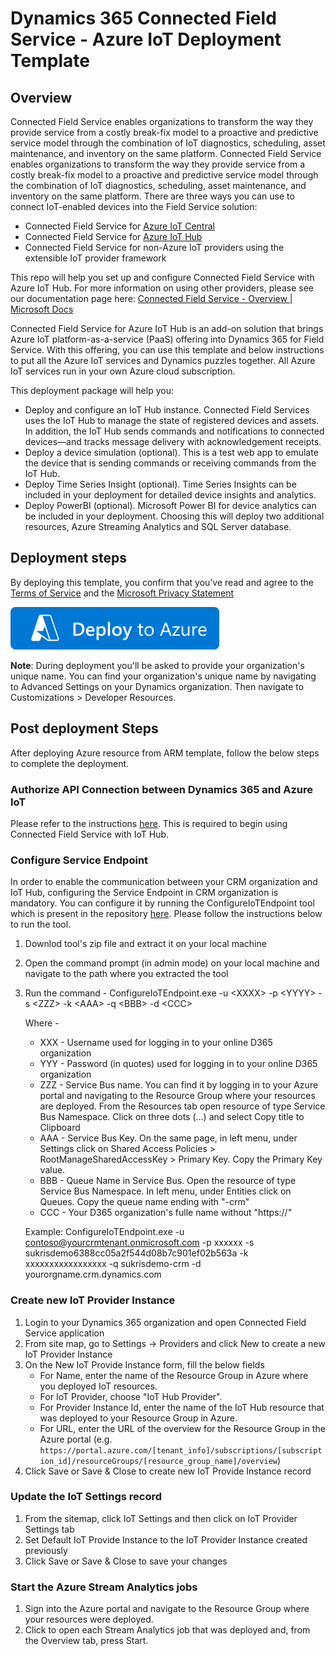 # Dynamics 365 Connected Field Service - Azure IoT Deployment Template

## Overview

Connected Field Service enables organizations to transform the way they provide service from a costly break-fix model to a proactive and predictive service model through the combination of IoT diagnostics, scheduling, asset maintenance, and inventory on the same platform.
Connected Field Service enables organizations to transform the way they provide service from a costly break-fix model to a proactive and predictive service model through the combination of IoT diagnostics, scheduling, asset maintenance, and inventory on the same platform.
There are three ways you can use to connect IoT-enabled devices into the Field Service solution:

- Connected Field Service for [Azure IoT Central](https://azure.microsoft.com/en-us/services/iot-central/)
- Connected Field Service for [Azure IoT Hub](https://azure.microsoft.com/en-us/services/iot-hub/)
- Connected Field Service for non-Azure IoT providers using the extensible IoT provider framework

This repo will help you set up and configure Connected Field Service with Azure IoT Hub. For more information on using other providers, please see our documentation page here: [Connected Field Service - Overview | Microsoft Docs](https://docs.microsoft.com/en-us/dynamics365/field-service/connected-field-service)

Connected Field Service for Azure IoT Hub is an add-on solution that brings Azure IoT platform-as-a-service (PaaS) offering into Dynamics 365 for Field Service. With this offering, you can use this template and below instructions to put all the Azure IoT services and Dynamics puzzles together. All Azure IoT services run in your own Azure cloud subscription.

This deployment package will help you:

- Deploy and configure an IoT Hub instance. Connected Field Services uses the IoT Hub to manage the state of registered devices and assets. In addition, the IoT Hub sends commands and notifications to connected devices—and tracks message delivery with acknowledgement receipts.
- Deploy a device simulation (optional). This is a test web app to emulate the device that is sending commands or receiving commands from the IoT Hub.
- Deploy Time Series Insight (optional). Time Series Insights can be included in your deployment for detailed device insights and analytics.
- Deploy PowerBI (optional). Microsoft Power BI for device analytics can be included in your deployment. Choosing this will deploy two additional resources, Azure Streaming Analytics and SQL Server database.

## Deployment steps

By deploying this template, you confirm that you’ve read and agree to the [Terms of Service](https://github.com/microsoft/Dynamics-365-Connected-Field-Service-Deployment/blob/main/Terms_of_Service.md) and the [Microsoft Privacy Statement](https://privacy.microsoft.com/en-us/privacystatement)

[![Deploy To Azure](https://raw.githubusercontent.com/Azure/azure-quickstart-templates/master/1-CONTRIBUTION-GUIDE/images/deploytoazure.svg?sanitize=true)](https://portal.azure.com/#create/Microsoft.Template/uri/https%3A%2F%2Fraw.githubusercontent.com%2Fmicrosoft%2FDynamics-365-Connected-Field-Service-Deployment%2Fmain%2FazureDeploy.json/createUIDefinitionUri/https%3A%2F%2Fraw.githubusercontent.com%2Fmicrosoft%2FDynamics-365-Connected-Field-Service-Deployment%2Fmain%2FcustomUi.json)

**Note**: During deployment you'll be asked to provide your organization's unique name. You can find your organization's unique name by navigating to Advanced Settings on your Dynamics organization. Then navigate to Customizations > Developer Resources.

## Post deployment Steps

After deploying Azure resource from ARM template, follow the below steps to complete the deployment.

### Authorize API Connection between Dynamics 365 and Azure IoT

Please refer to the instructions [here](https://docs.microsoft.com/en-us/dynamics365/field-service/cfs-authorize-api-connection). This is required to begin using Connected Field Service with IoT Hub.

### Configure Service Endpoint

In order to enable the communication between your CRM organization and IoT Hub, configuring the Service Endpoint in CRM organization is mandatory. You can configure it by running the ConfigureIoTEndpoint tool which is present in the repository [here](). Please follow the instructions below to run the tool.

1. Downlod tool's zip file and extract it on your local machine
2. Open the command prompt (in admin mode) on your local machine and navigate to the path where you extracted the tool
3. Run the command -
   ConfigureIoTEndpoint.exe -u &lt;XXXX&gt; -p &lt;YYYY&gt; -s &lt;ZZZ&gt; -k &lt;AAA&gt; -q &lt;BBB&gt; -d &lt;CCC&gt;

   Where -

   - XXX - Username used for logging in to your online D365 organization
   - YYY - Password (in quotes) used for logging in to your online D365 organization
   - ZZZ - Service Bus name. You can find it by logging in to your Azure portal and navigating to the Resource Group where your resources are deployed. From the Resources tab open resource of type Service Bus Namespace. Click on three dots (...) and select Copy title to Clipboard
   - AAA - Service Bus Key. On the same page, in left menu, under Settings click on Shared Access Policies > RootManageSharedAccessKey > Primary Key. Copy the Primary Key value.
   - BBB - Queue Name in Service Bus. Open the resource of type Service Bus Namespace. In left menu, under Entities click on Queues. Copy the queue name ending with "-crm"
   - CCC - Your D365 organization's fulle name without "https://"

   Example:
   ConfigureIoTEndpoint.exe -u contoso@yourcrmtenant.onmicrosoft.com -p xxxxxx -s sukrisdemo6388cc05a2f544d08b7c901ef02b563a -k xxxxxxxxxxxxxxxxx -q sukrisdemo-crm -d yourorgname.crm.dynamics.com

### Create new IoT Provider Instance

1. Login to your Dynamics 365 organization and open Connected Field Service application
2. From site map, go to Settings -> Providers and click New to create a new IoT Provider Instance
3. On the New IoT Provide Instance form, fill the below fields
   - For Name, enter the name of the Resource Group in Azure where you deployed IoT resources.
   - For IoT Provider, choose "IoT Hub Provider".
   - For Provider Instance Id, enter the name of the IoT Hub resource that was deployed to your Resource Group in Azure.
   - For URL, enter the URL of the overview for the Resource Group in the Azure portal (e.g. `https://portal.azure.com/[tenant_info]/subscriptions/[subscription_id]/resourceGroups/[resource_group_name]/overview`)
4. Click Save or Save & Close to create new IoT Provide Instance record

### Update the IoT Settings record

1. From the sitemap, click IoT Settings and then click on IoT Provider Settings tab
2. Set Default IoT Provide Instance to the IoT Provider Instance created previously
3. Click Save or Save & Close to save your changes

### Start the Azure Stream Analytics jobs

1. Sign into the Azure portal and navigate to the Resource Group where your resources were deployed.
2. Click to open each Stream Analytics job that was deployed and, from the Overview tab, press Start.

